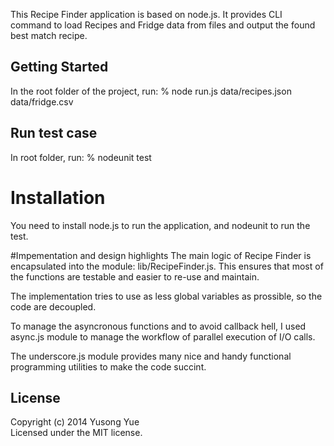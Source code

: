 This Recipe Finder application is based on node.js. It provides CLI command to load Recipes and Fridge data from files and output the found best match recipe.

## Getting Started

In the root folder of the project, run:
% node run.js data/recipes.json data/fridge.csv 


## Run test case
In root folder, run:
% nodeunit test


# Installation
You need to install node.js to run the application, and nodeunit to run the test.


#Impementation and design highlights
The main logic of Recipe Finder is encapsulated into the module: lib/RecipeFinder.js. This ensures that most of the functions are testable and easier to re-use and maintain.

The implementation tries to use as less global variables as prossible, so the code are decoupled.

To manage the asyncronous functions and to avoid callback hell, I used async.js module to manage the workflow of parallel execution of I/O calls.

The underscore.js module provides many nice and handy functional programming utilities to make the code succint.


## License
Copyright (c) 2014 Yusong Yue  
Licensed under the MIT license.
